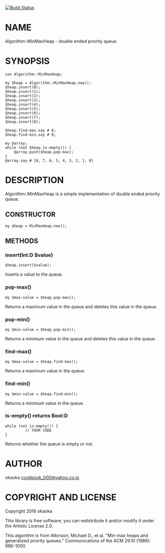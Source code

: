 [![Build Status](https://travis-ci.org/okaoka/p6-Algorithm-MinMaxHeap.svg?branch=master)](https://travis-ci.org/okaoka/p6-Algorithm-MinMaxHeap)

NAME
====

Algorithm::MinMaxHeap - double ended priority queue

SYNOPSIS
========

    use Algorithm::MinMaxHeap;

    my $heap = Algorithm::MinMaxHeap.new();
    $heap.insert(0);
    $heap.insert(1);
    $heap.insert(2);
    $heap.insert(3);
    $heap.insert(4);
    $heap.insert(5);
    $heap.insert(6);
    $heap.insert(7);
    $heap.insert(8);

    $heap.find-max.say # 8;
    $heap.find-min.say # 0;

    my @array;
    while (not $heap.is-empty()) {
	    @array.push($heap.pop-max);
    }
    @array.say # [8, 7, 6, 5, 4, 3, 2, 1, 0]

DESCRIPTION
===========

Algorithm::MinMaxHeap is a simple implementation of double ended priority queue.

CONSTRUCTOR
-----------

    my $heap = MinMaxHeap.new();

METHODS
-------

### insert(Int:D $value)

    $heap.insert($value);

Inserts a value to the queue.

### pop-max()

    my $max-value = $heap.pop-max();

Returns a maximum value in the queue and deletes this value in the queue.

### pop-min()

    my $min-value = $heap.pop-min();

Returns a minimum value in the queue and deletes this value in the queue.

### find-max()

    my $max-value = $heap.find-max();

Returns a maximum value in the queue.

### find-min()

    my $min-value = $heap.find-min();

Returns a minimum value in the queue.

### is-empty() returns Bool:D

    while (not is-empty()) {
	         // YOUR CODE
    }

Returns whether the queue is empty or not.

AUTHOR
======

okaoka <cookbook_000@yahoo.co.jp>

COPYRIGHT AND LICENSE
=====================

Copyright 2016 okaoka

This library is free software; you can redistribute it and/or modify it under the Artistic License 2.0.

This algorithm is from Atkinson, Michael D., et al. "Min-max heaps and generalized priority queues." Communications of the ACM 29.10 (1986): 996-1000.

